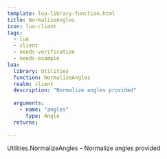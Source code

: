 ```yaml
---
template: lua-library-function.html
title: NormalizeAngles
icon: lua-client
tags:
  - lua
  - client
  - needs-verification
  - needs-example
lua:
  library: Utilities
  function: NormalizeAngles
  realm: client
  description: "Normalize angles provided"
  
  arguments:
    - name: "angles"
      type: Angle
  returns:
    
---
```


<div class="lua__search__keywords">
Utilities.NormalizeAngles &#x2013; Normalize angles provided
</div>
